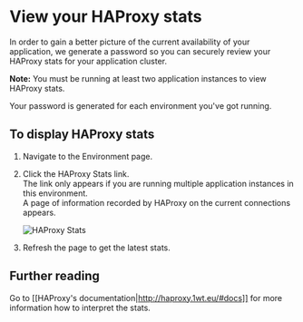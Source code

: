 # View your HAProxy stats

In order to gain a better picture of the current availability of your application, we generate a password so you can securely review your HAProxy stats for your application cluster.

**Note:** You must be running at least two application instances to view HAProxy stats.

Your password is generated for each environment you've got running.

## To display HAProxy stats

1. Navigate to the Environment page.  

2. Click the HAProxy Stats link.  
    The link only appears if you are running multiple application instances in this environment.  
    A page of information recorded by HAProxy on the current connections appears.

    ![HAProxy Stats](images/haproxy_stats.jpg)

3. Refresh the page to get the latest stats.

## Further reading

Go to [[HAProxy's documentation|http://haproxy.1wt.eu/#docs]] for more information how to interpret the stats.


